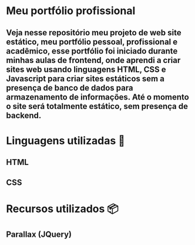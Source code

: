 # Meu portfólio profissional
## Veja nesse repositório meu projeto de web site estático, meu portfólio pessoal, profissional e acadêmico, esse portfólio foi iniciado durante minhas aulas de frontend, onde aprendi a criar sites web usando linguagens HTML, CSS e Javascript para criar sites estáticos sem a presença de banco de dados para armazenamento de informações. Até o momento o site será totalmente estático, sem presença de backend.

# Linguagens utilizadas 🧬

## HTML
## CSS

# Recursos utilizados 📦

## Parallax (JQuery)